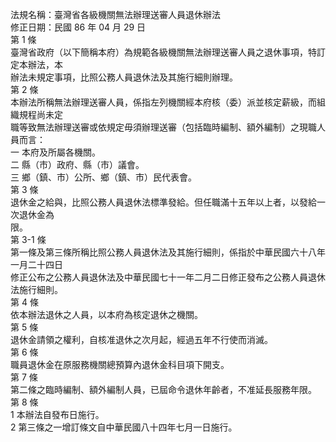 法規名稱：臺灣省各級機關無法辦理送審人員退休辦法  
修正日期：民國 86 年 04 月 29 日  
第 1 條  
臺灣省政府（以下簡稱本府）為規範各級機關無法辦理送審人員之退休事項，特訂定本辦法，本  
辦法未規定事項，比照公務人員退休法及其施行細則辦理。  
第 2 條  
本辦法所稱無法辦理送審人員，係指左列機關經本府核（委）派並核定薪級，而組織規程尚未定  
職等致無法辦理送審或依規定毋須辦理送審（包括臨時編制、額外編制）之現職人員而言：  
一 本府及所屬各機關。  
二 縣（市）政府、縣（市）議會。  
三 鄉（鎮、市）公所、鄉（鎮、市）民代表會。  
第 3 條  
退休金之給與，比照公務人員退休法標準發給。但任職滿十五年以上者，以發給一次退休金為  
限。  
第 3-1 條  
第一條及第三條所稱比照公務人員退休法及其施行細則，係指於中華民國六十八年一月二十四日  
修正公布之公務人員退休法及中華民國七十一年二月二日修正發布之公務人員退休法施行細則。  
第 4 條  
依本辦法退休之人員，以本府為核定退休之機關。  
第 5 條  
退休金請領之權利，自核准退休之次月起，經過五年不行使而消滅。  
第 6 條  
職員退休金在原服務機關總預算內退休金科目項下開支。  
第 7 條  
第二條之臨時編制、額外編制人員，已屆命令退休年齡者，不准延長服務年限。  
第 8 條  
1 本辦法自發布日施行。  
2 第三條之一增訂條文自中華民國八十四年七月一日施行。  


